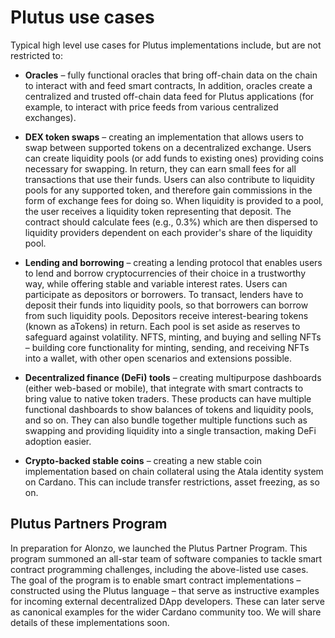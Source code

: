 # Plutus use cases
Typical high level use cases for Plutus implementations include, but are not restricted to:

- **Oracles** – fully functional oracles that bring off-chain data on the chain to interact with and feed smart contracts, In addition, oracles create a centralized and trusted off-chain data feed for Plutus applications (for example, to interact with price feeds from various centralized exchanges).

- **DEX token swaps** – creating an implementation that allows users to swap between supported tokens on a decentralized exchange. Users can create liquidity pools (or add funds to existing ones) providing coins necessary for swapping. In return, they can earn small fees for all transactions that use their funds. Users can also contribute to liquidity pools for any supported token, and therefore gain commissions in the form of exchange fees for doing so. When liquidity is provided to a pool, the user receives a liquidity token representing that deposit. The contract should calculate fees (e.g., 0.3%) which are then dispersed to liquidity providers dependent on each provider's share of the liquidity pool.

- **Lending and borrowing** – creating a lending protocol that enables users to lend and borrow cryptocurrencies of their choice in a trustworthy way, while offering stable and variable interest rates. Users can participate as depositors or borrowers. To transact, lenders have to deposit their funds into liquidity pools, so that borrowers can borrow from such liquidity pools. Depositors receive interest-bearing tokens (known as aTokens) in return. Each pool is set aside as reserves to safeguard against volatility.
NFTS, minting, and buying and selling NFTs – building core functionality for minting, sending, and receiving NFTs into a wallet, with other open scenarios and extensions possible.

- **Decentralized finance (DeFi) tools** – creating multipurpose dashboards (either web-based or mobile), that integrate with smart contracts to bring value to native token traders. These products can have multiple functional dashboards to show balances of tokens and liquidity pools, and so on. They can also bundle together multiple functions such as swapping and providing liquidity into a single transaction, making DeFi adoption easier.

- **Crypto-backed stable coins** – creating a new stable coin implementation based on chain collateral using the Atala identity system on Cardano. This can include transfer restrictions, asset freezing, as so on.

## Plutus Partners Program
In preparation for Alonzo, we launched the Plutus Partner Program. This program summoned an all-star team of software companies to tackle smart contract programming challenges, including the above-listed use cases. The goal of the program is to enable smart contract implementations – constructed using the Plutus language – that serve as instructive examples for incoming external decentralized DApp developers. These can later serve as canonical examples for the wider Cardano community too. We will share details of these implementations soon. 
